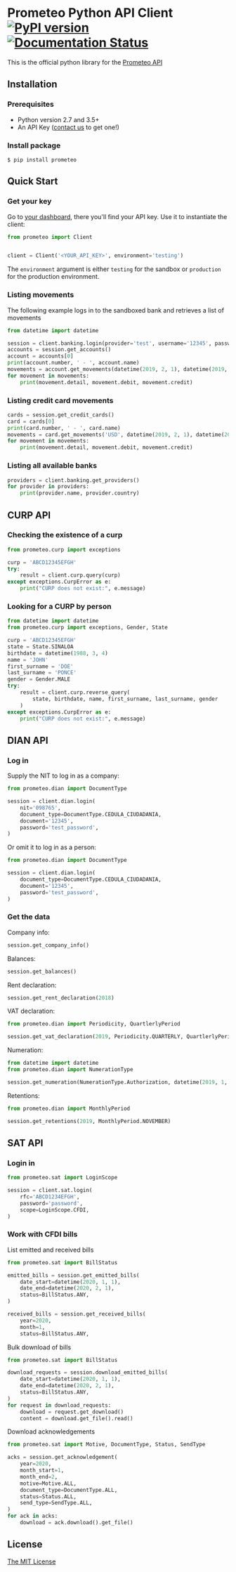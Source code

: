 Prometeo Python API Client [![PyPI version](https://badge.fury.io/py/prometeo.svg)](https://badge.fury.io/py/prometeo) [![Documentation Status](https://readthedocs.org/projects/prometeo-python/badge/?version=latest)](https://prometeo-python.readthedocs.io/en/latest/?badge=latest)
===============

This is the official python library for the [Prometeo API](https://prometeoapi.com/)


## Installation

### Prerequisites

* Python version 2.7 and 3.5+
* An API Key ([contact us](mailto:info@prometeoapi.com) to get one!)

### Install package

```console
$ pip install prometeo
```


## Quick Start

### Get your key

Go to [your dashboard](https://test.prometeo.qualia.uy/dashboard/), there you'll find your API key. Use it to instantiate the client:

```python
from prometeo import Client


client = Client('<YOUR_API_KEY>', environment='testing')
```

The `environment` argument is either `testing` for the sandbox or `production` for the production environment.

### Listing movements

The following example logs in to the sandboxed bank and retrieves a list of movements

```python
from datetime import datetime

session = client.banking.login(provider='test', username='12345', password='gfdsa')
accounts = session.get_accounts()
account = accounts[0]
print(account.number, ' - ', account.name)
movements = account.get_movements(datetime(2019, 2, 1), datetime(2019, 2, 2))
for movement in movements:
    print(movement.detail, movement.debit, movement.credit)
```

### Listing credit card movements

```python
cards = session.get_credit_cards()
card = cards[0]
print(card.number, ' - ', card.name)
movements = card.get_movements('USD', datetime(2019, 2, 1), datetime(2019, 2, 2))
for movement in movements:
    print(movement.detail, movement.debit, movement.credit)
```

### Listing all available banks

```python
providers = client.banking.get_providers()
for provider in providers:
    print(provider.name, provider.country)
```


## CURP API

### Checking the existence of a curp

```python
from prometeo.curp import exceptions

curp = 'ABCD12345EFGH'
try:
    result = client.curp.query(curp)
except exceptions.CurpError as e:
    print("CURP does not exist:", e.message)
```

### Looking for a CURP by person

```python
from datetime import datetime
from prometeo.curp import exceptions, Gender, State

curp = 'ABCD12345EFGH'
state = State.SINALOA
birthdate = datetime(1988, 3, 4)
name = 'JOHN'
first_surname = 'DOE'
last_surname = 'PONCE'
gender = Gender.MALE
try:
    result = client.curp.reverse_query(
        state, birthdate, name, first_surname, last_surname, gender
    )
except exceptions.CurpError as e:
    print("CURP does not exist:", e.message)
```


## DIAN API

### Log in

Supply the NIT to log in as a company:

```python
from prometeo.dian import DocumentType

session = client.dian.login(
    nit='098765',
    document_type=DocumentType.CEDULA_CIUDADANIA,
    document='12345',
    password='test_password',
)
```

Or omit it to log in as a person:

```python
from prometeo.dian import DocumentType

session = client.dian.login(
    document_type=DocumentType.CEDULA_CIUDADANIA,
    document='12345',
    password='test_password',
)
```

### Get the data

Company info:

```python
session.get_company_info()
```

Balances:

```python
session.get_balances()
```

Rent declaration:

```python
session.get_rent_declaration(2018)
```

VAT declaration:

```python
from prometeo.dian import Periodicity, QuartlerlyPeriod

session.get_vat_declaration(2019, Periodicity.QUARTERLY, QuartlerlyPeriod.JANUARY_APRIL)
```

Numeration:

```python
from datetime import datetime
from prometeo.dian import NumerationType

session.get_numeration(NumerationType.Authorization, datetime(2019, 1, 1), datetime(2019, 5, 1))
```

Retentions:

```python
from prometeo.dian import MonthlyPeriod

session.get_retentions(2019, MonthlyPeriod.NOVEMBER)
```

## SAT API

### Login in

```python
from prometeo.sat import LoginScope

session = client.sat.login(
    rfc='ABCD1234EFGH',
    password='password',
    scope=LoginScope.CFDI,
)
```

### Work with CFDI bills

List emitted and received bills

```python
from prometeo.sat import BillStatus

emitted_bills = session.get_emitted_bills(
    date_start=datetime(2020, 1, 1),
    date_end=datetime(2020, 2, 1),
    status=BillStatus.ANY,
)

received_bills = session.get_received_bills(
    year=2020,
    month=1,
    status=BillStatus.ANY,
```

Bulk download of bills

```python
from prometeo.sat import BillStatus

download_requests = session.download_emitted_bills(
    date_start=datetime(2020, 1, 1),
    date_end=datetime(2020, 2, 1),
    status=BillStatus.ANY,
)
for request in download_requests:
    download = request.get_download()
    content = download.get_file().read()
```

Download acknowledgements

```python
from prometeo.sat import Motive, DocumentType, Status, SendType

acks = session.get_acknowledgement(
    year=2020,
    month_start=1,
    month_end=2,
    motive=Motive.ALL,
    document_type=DocumentType.ALL,
    status=Status.ALL,
    send_type=SendType.ALL,
)
for ack in acks:
    download = ack.download().get_file()
```

## License

[The MIT License](https://bitbucket.org/qualiauy/prometeo-python/src/master/LICENSE)
